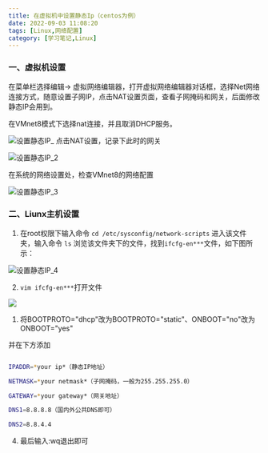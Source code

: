 ```yaml
---
title: 在虚拟机中设置静态Ip（centos为例）
date: 2022-09-03 11:08:20
tags: [Linux,网络配置]
category: [学习笔记,Linux]
---
```

### 一、虚拟机设置

在菜单栏选择编辑→ 虚拟网络编辑器，打开虚拟网络编辑器对话框，选择Net网络连接方式，随意设置子网IP，点击NAT设置页面，查看子网掩码和网关，后面修改静态IP会用到。

在VMnet8模式下选择nat连接，并且取消DHCP服务。
<!-- more -->

![设置静态IP_](https://cdn.staticaly.com/gh/hiyoung3937/img_hiyoung@master/blog_config/设置静态IP_.1png.17pkik590cyo.webp)
点击NAT设置，记录下此时的网关

![设置静态IP_2](https://cdn.staticaly.com/gh/hiyoung3937/img_hiyoung@master/blog_config/设置静态IP_2.7ekm3kk01u40.webp)

在系统的网络设置处，检查VMnet8的网络配置

![设置静态IP_3](https://cdn.staticaly.com/gh/hiyoung3937/img_hiyoung@master/blog_config/设置静态IP_3.7jon5g0ujuc0.webp)

### 二、Liunx主机设置

1. 在root权限下输入命令 ```cd /etc/sysconfig/network-scripts``` 进入该文件夹，输入命令 ```ls``` 浏览该文件夹下的文件，找到```ifcfg-en***```文件，如下图所示：

![设置静态IP_4](https://cdn.staticaly.com/gh/hiyoung3937/img_hiyoung@master/blog_config/设置静态IP_4.17zbfvv7ytuo.webp)

2. ```vim ifcfg-en***```打开文件

![](https://cdn.jsdelivr.net/gh/hiyoung3937/img_hiyoung@master/bolg/设置静态IP_5.1dtjdfu2j734.jpg)

1. 将BOOTPROTO="dhcp"改为BOOTPROTO="static"、ONBOOT="no"改为ONBOOT="yes"

并在下方添加
``` bash

IPADDR=*your ip*（静态IP地址）

NETMASK=*your netmask*（子网掩码，一般为255.255.255.0）

GATEWAY=*your gateway*（网关地址）

DNS1=8.8.8.8（国内外公共DNS即可）

DNS2=8.8.4.4
```
4. 最后输入:wq退出即可
